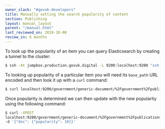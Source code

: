 ```yaml
---
owner_slack: "#govuk-developers"
title: Manually setting the search popularity of content
section: Publishing
layout: manual_layout
parent: "/manual.html"
last_reviewed_on: 2019-10-08
review_in: 6 months
---
```


To look up the popularity of an item you can query Elasticsearch by creating a
tunnel to the cluster:

```sh
$ ssh -At jumpbox.production.govuk.digital -L 9200:localhost:9200 "ssh -q \`govuk_node_list --single-node -c search\` -L 9200:elasticsearch6.blue.production.govuk-internal.digital:80"
```

To looking up popularity of a particular item you will need its `base_path` URL
encoded and then look it up with a `curl` command:

```sh
$ curl localhost:9200/government/generic-document/%2Fgovernment%2Fpublications%2Fdraft-capital-requirements-amendment-eu-exit-regulations-2018?stored_fields=popularity
```

Once popularity is determined we can then update with the new popularity using
the following command:

```sh
$ curl -XPOST
localhost:9200/government/generic-document/%2Fgovernment%2Fpublications%2Fdraft-capital-requirements-amendment-eu-exit-regulations-2018/_update
-d '{"doc": {"popularity": 10}}'
```
